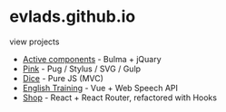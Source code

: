 # evlads.github.io

view projects 
* [Active components](https://evlads.github.io/jQComponents/) - Bulma + jQuary
* [Pink](https://evlads.github.io/pink) - Pug / Stylus / SVG / Gulp
* [Dice](https://evlads.github.io/dice) - Pure JS (MVC)
* [English Training](https://evlads.github.io/englishTraining) - Vue + Web Speech API
* [Shop](https://github.com/evlads/e-com_with_hooks) - React + React Router, refactored with Hooks
